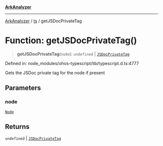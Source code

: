 [**ArkAnalyzer**](../../../../README.md)

***

[ArkAnalyzer](../../../../globals.md) / [ts](../README.md) / getJSDocPrivateTag

# Function: getJSDocPrivateTag()

> **getJSDocPrivateTag**(`node`): `undefined` \| [`JSDocPrivateTag`](../interfaces/JSDocPrivateTag.md)

Defined in: node\_modules/ohos-typescript/lib/typescript.d.ts:4777

Gets the JSDoc private tag for the node if present

## Parameters

### node

[`Node`](../interfaces/Node.md)

## Returns

`undefined` \| [`JSDocPrivateTag`](../interfaces/JSDocPrivateTag.md)
